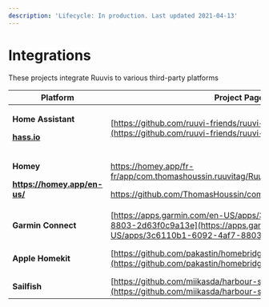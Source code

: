 ```yaml
---
description: 'Lifecycle: In production. Last updated 2021-04-13'
---
```


# Integrations

These projects integrate Ruuvis to various third-party platforms

| **Platform**                                                                                                         | Project Page                                                                                                                                                                                                                                                                                                   | **License**          | Support   |
| -------------------------------------------------------------------------------------------------------------------- | -------------------------------------------------------------------------------------------------------------------------------------------------------------------------------------------------------------------------------------------------------------------------------------------------------------- | -------------------- | --------- |
| <p><strong>Home Assistant</strong></p><p><a href="http://hass.io"><strong>hass.io</strong></a></p>                   | [https://github.com/ruuvi-friends/ruuvi-hass.io.git](https://github.com/ruuvi-friends/ruuvi-hass.io.git)                                                                                                                                                                                                       | MIT                  | Community |
| <p><strong>Homey</strong></p><p><a href="https://homey.app/en-us/"><strong>https://homey.app/en-us/</strong></a></p> | <p><a href="https://homey.app/fr-fr/app/com.thomashoussin.ruuvitag/RuuviTag/">https://homey.app/fr-fr/app/com.thomashoussin.ruuvitag/RuuviTag/</a><br></p><p><a href="https://github.com/ThomasHoussin/com.thomashoussin.ruuvitag.git">https://github.com/ThomasHoussin/com.thomashoussin.ruuvitag.git</a></p> | GNU GPL3             | Community |
| <p><strong>Garmin Connect</strong><br></p>                                                                           | [https://apps.garmin.com/en-US/apps/3c6110b1-6092-4af7-8803-2d63f0c9a13e](https://apps.garmin.com/en-US/apps/3c6110b1-6092-4af7-8803-2d63f0c9a13e)                                                                                                                                                             | Apache-2.0           | Community |
| **Apple Homekit**                                                                                                    | [https://github.com/pakastin/homebridge-ruuvitag](https://github.com/pakastin/homebridge-ruuvitag)                                                                                                                                                                                                             | No license published | Community |
| **Sailfish**                                                                                                         | [https://github.com/miikasda/harbour-skruuvi](https://github.com/miikasda/harbour-skruuvi)                                                                                                                                                                                                                     | GNU GPL3             | Community |

